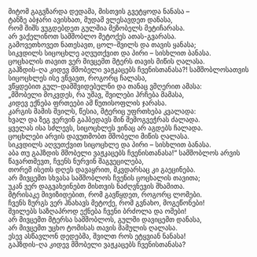 მიტომ გაგვზარდა დედამა, მისთვის გვეტყოდა ნანასა –  
ტანზე აბჯარი ავისხათ, მუდამ ვლესავდეთ დანასა,  
რომ შიშს ვუგდებდეთ გულშია მეზობელს მეტიჩარასა.  
არ ვაქელინოთ სამშობლო მეტოქეს ათას-გვარასა.  
გამოვეთხოვეთ ნათესავთ, ცოლ-შვილს და თავის ყანასა;  
სიკვდილს სიცოცხლე აღვუთქვით და პირი – სისხლით ბანასა.  
ცოცხალის თავით ვერ მივცემთ მტერს თავის მიწის ღალასა.  
გაჰზდის-ღა კიდევ მშობელი ვაჟკაცებს ჩვენისთანასა?!
სამშობლოსათვის სიცოცხლეს ისე ვწვავთ, როგორც ჩალასა,  
ვწყდებით გულ-დამშვიდებულნი და თანაც ვმღერით ამასა:  
„მშობელი მოკვდეს, რა უშავ, შვილები ჰრჩება მამასა,  
კიდევ ექნება ფრთეები ამ წუთისოფლის ჯარასა.  
კარგის მამის შვილს, წესია, მტერიც უფრთხება კვალადა:  
ხვალ და ზეგ ვერვინ გაჰბედავს შინ შემოგვეჭრას ძალადა.  
ყველას ისა სძლევს, სიცოცხლეს ვინაც არ აგდებს ჩალადა.  
ცოცხლები არვის დავუთმობთ მშობელი მიწის ღალასა.  
სიკვდილს აღვუთქვით სიცოცხლე და პირი – სისხლით ბანასა.  
აბა თუ გაჰზდის მშობელი ვაჟკაცებს ჩვენისთანასა!“
სამშობლოს არვის წავართმევთ, ჩვენს ნურვინ შაგვეცილება,  
თორემ ისეთს დღეს დავაყრით, მკვდარსაც კი გაეცინება.  
არ მივცემთ სხვასა სამშობლოს ჩვენის ცოცხალის თავითა;  
უკან ვერ დაგვახეინებთ მისთვის ნაძღვნევის შხამითა.  
მტრისაკე მივიზიდებით, რომ გავწყდეთ, როგორც ლომები.  
ჩვენს ზურგს ვერ ჰნახავს მეტოქე, რომ გვნახო, მოგეწონები!  
შვილებს საზღაპროდ ექნება ჩვენი ბრძოლა და ომები!  
არ მივცემთ მტერსა სამშობლოს, გულში დავიცემთ დანასა,  
არ მივცემთ უცხო ტომისას თავის მამულის ღალასა.  
ესევ ასწავლონ დედებმა, შვილთ როს ეტყვიან ნანასა!  
გაჰზდის-ღა კიდევ მშობელი ვაჟკაცებს ჩვენისთანასა?
